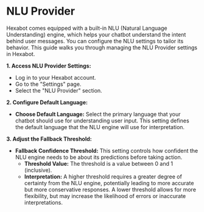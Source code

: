 # NLU Provider

Hexabot comes equipped with a built-in NLU (Natural Language Understanding) engine, which helps your chatbot understand the intent behind user messages. You can configure the NLU settings to tailor its behavior. This guide walks you through managing the NLU Provider settings in Hexabot.

**1. Access NLU Provider Settings:**

* Log in to your Hexabot account.
* Go to the "Settings" page.
* Select the "NLU Provider" section.

**2. Configure Default Language:**

* **Choose Default Language:** Select the primary language that your chatbot should use for understanding user input. This setting defines the default language that the NLU engine will use for interpretation.

**3. Adjust the Fallback Threshold:**

* **Fallback Confidence Threshold:** This setting controls how confident the NLU engine needs to be about its predictions before taking action.
  * **Threshold Value:** The threshold is a value between 0 and 1 (inclusive).
  * **Interpretation:** A higher threshold requires a greater degree of certainty from the NLU engine, potentially leading to more accurate but more conservative responses. A lower threshold allows for more flexibility, but may increase the likelihood of errors or inaccurate interpretations.

